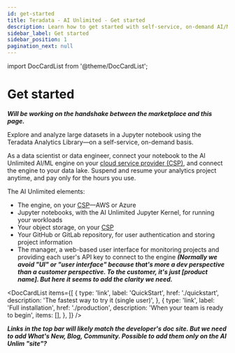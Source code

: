 ```yaml
---
id: get-started
title: Teradata - AI Unlimited - Get started
description: Learn how to get started with self-service, on-demand AI/ML engine.
sidebar_label: Get started
sidebar_position: 1
pagination_next: null
---
```


import DocCardList from '@theme/DocCardList';

# Get started

***Will be working on the handshake between the marketplace and this page.***

Explore and analyze large datasets in a Jupyter notebook using the Teradata Analytics Library&mdash;on a self-service, on-demand basis. 

As a data scientist or data engineer, connect your notebook to the AI Unlimited AI/ML engine on your [cloud service provider (CSP)](/docs/glossary.md#glo-csp), and connect the engine to your data lake. Suspend and resume your analytics project anytime, and pay only for the hours you use.

The AI Unlimited elements:
- The engine, on your [CSP](/docs/glossary.md#glo-csp)&mdash;AWS or Azure
- Jupyter notebooks, with the AI Unlimited Jupyter Kernel, for running your workloads
- Your object storage, on your [CSP](/docs/glossary.md#glo-csp)
- Your GitHub or GitLab repository, for user authentication and storing project information
- The manager, a web-based user interface for monitoring projects and providing each user's API key to connect to the engine ***(Normally we avoid "UI" or "user interface" because that's more a dev perspective than a customer perspective. To the customer, it's just [product name]. But here it seems to add the clarity we need.***

<DocCardList items={[
  {
    type: 'link',
    label: 'QuickStart',
    href: './quickstart',
    description: 'The fastest way to try it (single user)',
  },
  {
    type: 'link',
    label: 'Full installation',
    href: './production',
    description: 'When your team is ready to begin',
    items: [],
  },
]} />


***Links in the top bar will likely match the developer's doc site. But we need to add What's New, Blog, Community. Possible to add them only on the AI Unlim "site"?***






